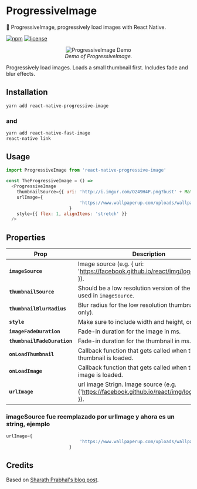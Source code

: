 # ProgressiveImage

🌁 ProgressiveImage, progressively load images with React Native.

[![npm](https://img.shields.io/npm/v/react-native-progressive-image.svg?style=flat-square)](https://www.npmjs.com/package/react-native-progressive-image)
[![license](https://img.shields.io/github/license/DylanVann/react-native-progressive-image.svg?style=flat-square)](https://github.com/DylanVann/react-native-progressive-image/blob/master/LICENSE)

<p align="center" >
  <img src="http://i.imgur.com/Ww5qqKz.gif" title="ProgressiveImage Demo">
  <br>
  <em>Demo of ProgressiveImage.</em>
</p>

Progressively load images. Loads a small thumbnail first. Includes fade and blur effects.

## Installation

```bash
yarn add react-native-progressive-image
```
### and
```bash
yarn add react-native-fast-image
react-native link
```


## Usage

```javascript
import ProgressiveImage from 'react-native-progressive-image'

const TheProgressiveImage = () =>
  <ProgressiveImage
    thumbnailSource={{ uri: 'http://i.imgur.com/O249H4P.png?bust' + Math.random() }}
    urlImage={
							'https://www.wallpaperup.com/uploads/wallpapers/2013/03/23/58680/bb4dead81d6348db89062e77ea0c287e.jpg'
						}
    style={{ flex: 1, alignItems: 'stretch' }}
  />
```

## Properties

| Prop | Description | Default |
|---|---|---|
| **`imageSource`** |  Image source (e.g. { uri: 'https://facebook.github.io/react/img/logo_og.png' }). | None |
| **`thumbnailSource`** | Should be a low resolution version of the image used in `imageSource`. | None |
| **`thumbnailBlurRadius`** | Blur radius for the low resolution thumbnail (iOS only). | `5` |
| **`style`** | Make sure to include width and height, or use flex. | None |
| **`imageFadeDuration`** | Fade-in duration for the image in ms. | `250` |
| **`thumbnailFadeDuration`** | Fade-in duration for the thumbnail in ms. | `250` |
| **`onLoadThumbnail`** | Callback function that gets called when the thumbnail is loaded. | `noop` |
| **`onLoadImage`** | Callback function that gets called when the main image is loaded. | `noop` |
| **`urlImage`** | url image Strign. Image source (e.g. {'https://facebook.github.io/react/img/logo_og.png' }).| None` |

### imageSource fue reemplazado por urlImage y ahora es un string, ejemplo 
```javascript
urlImage={
							'https://www.wallpaperup.com/uploads/wallpapers/2013/03/23/58680/bb4dead81d6348db89062e77ea0c287e.jpg'
						}
```

## Credits

Based on [Sharath Prabhal's blog post](https://medium.com/the-react-native-log/progressive-image-loading-in-react-native-ecc88e724343#.e5pm41efa).
